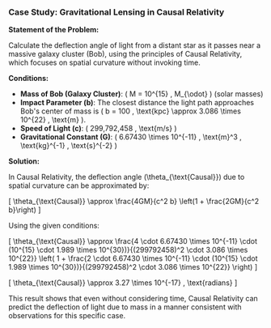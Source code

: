 ### **Case Study: Gravitational Lensing in Causal Relativity**

**Statement of the Problem:**

Calculate the deflection angle of light from a distant star as it passes near a massive galaxy cluster (Bob), using the principles of Causal Relativity, which focuses on spatial curvature without invoking time.

**Conditions:**

- **Mass of Bob (Galaxy Cluster)**: \( M = 10^{15} \, M_{\odot} \) (solar masses)
- **Impact Parameter \(b\)**: The closest distance the light path approaches Bob's center of mass is \( b = 100 \, \text{kpc} \approx 3.086 \times 10^{22} \, \text{m} \).
- **Speed of Light \(c\)**: \( 299,792,458 \, \text{m/s} \)
- **Gravitational Constant \(G\)**: \( 6.67430 \times 10^{-11} \, \text{m}^3 \, \text{kg}^{-1} \, \text{s}^{-2} \)

**Solution:**

In Causal Relativity, the deflection angle \(\theta_{\text{Causal}}\) due to spatial curvature can be approximated by:

\[
\theta_{\text{Causal}} \approx \frac{4GM}{c^2 b} \left(1 + \frac{2GM}{c^2 b}\right)
\]

Using the given conditions:

\[
\theta_{\text{Causal}} \approx \frac{4 \cdot 6.67430 \times 10^{-11} \cdot (10^{15} \cdot 1.989 \times 10^{30})}{(299792458)^2 \cdot 3.086 \times 10^{22}} \left( 1 + \frac{2 \cdot 6.67430 \times 10^{-11} \cdot (10^{15} \cdot 1.989 \times 10^{30})}{(299792458)^2 \cdot 3.086 \times 10^{22}} \right)
\]

\[
\theta_{\text{Causal}} \approx 3.27 \times 10^{-17} \, \text{radians}
\]

This result shows that even without considering time, Causal Relativity can predict the deflection of light due to mass in a manner consistent with observations for this specific case.
